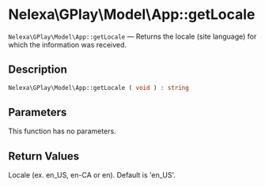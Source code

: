 # Nelexa\GPlay\Model\App::getLocale
`Nelexa\GPlay\Model\App::getLocale` — Returns the locale (site language) for which the information was received.

## Description
```php
Nelexa\GPlay\Model\App::getLocale ( void ) : string
```

## Parameters
This function has no parameters.

## Return Values
Locale (ex. en_US, en-CA or en). Default is 'en_US'.

